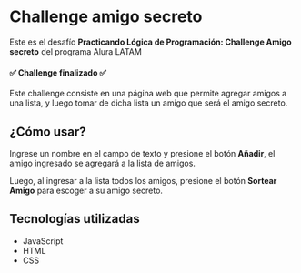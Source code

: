 # Challenge amigo secreto

Este es el desafío **Practicando Lógica de Programación: Challenge Amigo secreto**
del programa Alura LATAM

#### ✅ Challenge finalizado ✅

Este challenge consiste en una página web que permite agregar amigos a una lista,
y luego tomar de dicha lista un amigo que será el amigo secreto.

## ¿Cómo usar?

Ingrese un nombre en el campo de texto y presione el botón **Añadir**, el amigo
ingresado se agregará a la lista de amigos.

Luego, al ingresar a la lista todos los amigos, presione el botón **Sortear Amigo**
para escoger a su amigo secreto.

## Tecnologías utilizadas

- JavaScript
- HTML
- CSS

